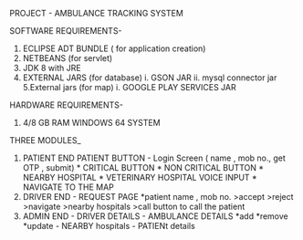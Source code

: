 PROJECT - AMBULANCE TRACKING SYSTEM

SOFTWARE REQUIREMENTS-
1. ECLIPSE ADT BUNDLE ( for application creation)
2. NETBEANS (for servlet)
3. JDK 8 with JRE
4. EXTERNAL JARS (for database)
	i. GSON JAR
	ii. mysql connector jar
5.External jars (for map)
	i. GOOGLE PLAY SERVICES JAR
	
HARDWARE REQUIREMENTS-
1. 4/8 GB RAM WINDOWS 64 SYSTEM

THREE MODULES_

1. PATIENT END
	PATIENT BUTTON
		- Login Screen ( name , mob no., get OTP , submit)
			* CRITICAL BUTTON
			* NON CRITICAL BUTTON
			* NEARBY HOSPITAL
			* VETERINARY HOSPITAL
	VOICE INPUT
		* NAVIGATE TO THE MAP
2. DRIVER END
		- REQUEST PAGE
			*patient name , mob no.
			>accept
			>reject
			>navigate
			>nearby hospitals
			>call button to call the patient
3. ADMIN END
		- DRIVER DETAILS
		- AMBULANCE DETAILS
			*add
			*remove
			*update
		- NEARBY hospitals
		- PATIENt details
